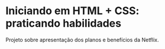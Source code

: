# Iniciando em HTML + CSS: praticando habilidades

Projeto sobre apresentação dos planos e benefícios da Netflix.
